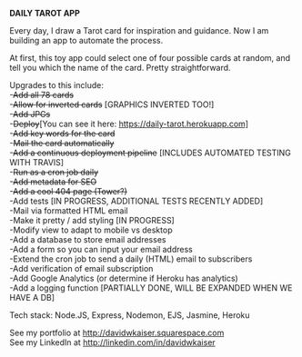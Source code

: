 **DAILY TAROT APP**

Every day, I draw a Tarot card for inspiration and guidance. Now I am building an app to automate the process.

At first, this toy app could select one of four possible cards at random, and tell you which the name of the card. Pretty straightforward.

Upgrades to this include:<br/>
-~~Add all 78 cards~~<br/>
-~~Allow for inverted cards~~ [GRAPHICS INVERTED TOO!]<br/>
-~~Add JPGs~~ <br/>
-~~Deploy~~[You can see it here: https://daily-tarot.herokuapp.com]<br/>
-~~Add key words for the card~~ <br/>
-~~Mail the card automatically~~<br/>
-~~Add a continuous deployment pipeline~~ [INCLUDES AUTOMATED TESTING WITH TRAVIS]<br/>
-~~Run as a cron job daily~~<br/>
-~~Add metadata for SEO~~<br/>
-~~Add a cool 404 page (Tower?)~~<br/>
-Add tests [IN PROGRESS, ADDITIONAL TESTS RECENTLY ADDED]<br/>
-Mail via formatted HTML email<br/>
-Make it pretty / add styling [IN PROGRESS]<br/>
-Modify view to adapt to mobile vs desktop<br/>
-Add a database to store email addresses<br/>
-Add a form so you can input your email address<br/>
-Extend the cron job to send a daily (HTML) email to subscribers<br/>
-Add verification of email subscription<br/>
-Add Google Analytics (or determine if Heroku has analytics)<br/>
-Add a logging function [PARTIALLY DONE, WILL BE EXPANDED WHEN WE HAVE A DB]<br/>



Tech stack: Node.JS, Express, Nodemon, EJS, Jasmine, Heroku<br/>

See my portfolio at http://davidwkaiser.squarespace.com<br/>
See my LinkedIn at http://linkedin.com/in/davidwkaiser<br/>

